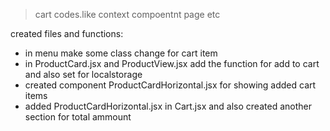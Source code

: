 > cart codes.like context compoentnt page etc

created files and functions:
- in menu make some class change for cart item
- in ProductCard.jsx and ProductView.jsx add the function for add to cart and also set for localstorage
- created component ProductCardHorizontal.jsx for showing added cart items
- added ProductCardHorizontal.jsx in Cart.jsx and also created another section for total ammount